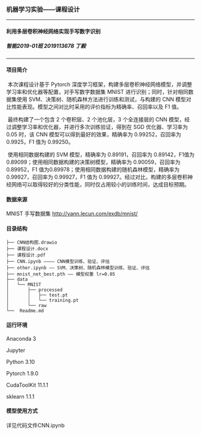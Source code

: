 ### 机器学习实验——课程设计

------

#### 利用多层卷积神经网络实现手写数字识别

##### 智能2019-01班	2019113678	丁毅 

------

#### 项目简介

​	本次课程设计基于 Pytorch 深度学习框架，构建多层卷积神经网络模型，并调整学习率和优化器等配置，对手写数字数据集 MNIST 进行识别；同时，针对相同数据集使用 SVM、决策树、随机森林方法进行训练和测试，与构建的 CNN 模型对比性能表现。模型之间对比时采用的评价指标为精确率、召回率以及 F1 值。

​	最终构建了一个包含 2 个卷积层、2 个池化层，3 个全连接层的 CNN 模型，经过调整学习率和优化器，并进行多次训练验证，得到在 SGD 优化器、学习率为 0.05 时，该 CNN 模型可以得到最好的效果，精确率为 0.99252，召回率为 0.9925，F1 值为 0.99250。

​	使用相同数据构建的 SVM 模型，精确率为 0.89191，召回率为 0.89142，F1值为 0.89099；使用相同数据构建的决策树模型，精确率为 0.90059，召回率为0.89952，F1 值为0.89978；使用相同数据构建的随机森林模型，精确率为 0.99927，召回率为 0.99927，F1 值为 0.99927。经过对比，构建的多层卷积神经网络可以取得较好的分类性能，同时仅占用较小的训练时间，达成目标预期。

#### 数据来源

MNIST 手写数据集 http://yann.lecun.com/exdb/mnist/

#### 目录结构

```
├── CNN结构图.drawio
├── 课程设计.docx
├── 课程设计.pdf
├── CNN.ipynb ———— CNN模型训练、验证、评估
├── other.ipynb —— SVM、决策树、随机森林模型训练、验证、评估
├── mnist_net_best.pth —— 模型权重 lr=0.05
├── data
│   └── MNIST
│       ├── processed
│       │   ├── test.pt
│       │   └── training.pt
│       └── raw
└──  Readme.md
```

#### 运行环境

Anaconda 3 

Jupyter

Python 3.10

Pytorch 1.9.0

CudaToolKit 11.1.1

sklearn 1.1.1

#### 模型使用方式

详见代码文件CNN.ipynb







